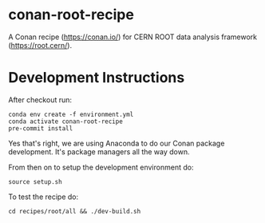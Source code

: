 # conan-root-recipe

A Conan recipe (https://conan.io/) for CERN ROOT data analysis framework (https://root.cern/).

# Development Instructions

After checkout run:
```
conda env create -f environment.yml
conda activate conan-root-recipe
pre-commit install
```

Yes that's right, we are using Anaconda to do our Conan package development. It's package managers all the way down.

From then on to setup the development environment do:

```
source setup.sh
```

To test the recipe do:
```
cd recipes/root/all && ./dev-build.sh
```
